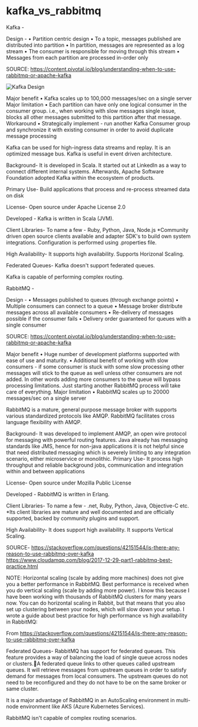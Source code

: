 # kafka_vs_rabbitmq
Kafka -

Design -
	• Partition centric design
	• To a topic, messages published are distributed into partition
	• In partition, messages are represented as a log stream
	• The consumer is responsible for moving through this stream
	• Messages from each partition are processed in-order only

SOURCE: https://content.pivotal.io/blog/understanding-when-to-use-rabbitmq-or-apache-kafka

![Kafka Design](https://content.cdntwrk.com/files/aHViPTYzOTc1JmNtZD1pdGVtZWRpdG9yaW1hZ2UmZmlsZW5hbWU9aXRlbWVkaXRvcmltYWdlXzVkMGMxMTc4ODNkYjgucG5nJnZlcnNpb249MDAwMCZzaWc9YTU1OGJlMWY4YzQwNGI4Zjg0MWJjOGM4Y2M3ZDRjODE%253D)

Major benefit
	• Kafka scales up to 100,000 messages/sec on a single server
Major limitation
	• Each partition can have only one logical consumer in the consumer group. i.e., when working with slow messages single issue, blocks all other messages submitted to this partition after that message.
Workaround 
	• Strategically implement - run another Kafka Consumer group and synchronize it with existing consumer in order to avoid duplicate message processing

Kafka can be used for high-ingress data streams and replay. It is an optimized message bus.
Kafka is useful in event driven architecture.

Background-
It is developed in Scala. It started out at LinkedIn as a way to connect different internal systems. Afterwards, Apache Software Foundation adopted Kafka within the ecosystem of products.



Primary Use-
Build applications that process and re-process streamed data on disk


License- Open source under Apache License 2.0

Developed -
Kafka is written in Scala (JVM).

Client Libraries-
To name a few - Ruby, Python, Java, Node.js
*Community driven open source clients available and adapter SDK's to build own system integrations. Configuration is performed using .properties file.

High Availability-
It supports high availability. Supports Horizonal Scaling.

Federated Queues-
Kafka doesn't support federated queues.

Kafka is capable of performing complex routing.

RabbitMQ -

Design -
	• Messages published to queues (through exchange points)
	• Multiple consumers can connect to a queue
	• Message broker distribute messages across all available consumers
	• Re-delivery of messages possible if the consumer fails
	• Delivery order guaranteed for queues with a single consumer


SOURCE: https://content.pivotal.io/blog/understanding-when-to-use-rabbitmq-or-apache-kafka



Major benefit
	• Huge number of development platforms supported with ease of use and maturity.
	• Additional benefit of working with slow consumers - if some consumer is stuck with some  slow processing other messages will stick to the queue as well unless other consumers are not added. In other words adding more consumers to the queue will bypass processing limitations. Just starting another RabbitMQ process will take care of everything.
Major limitation
	• RabbitMQ scales up to 20000 messages/sec on a single server
	
RabbitMQ is a mature, general purpose message broker with supports various standardized protocols like AMQP.
RabbitMQ facilitates cross language flexibility with AMQP.

Background-
It was developed to implement AMQP, an open wire protocol for messaging with powerful routing features. Java already has messaging standards like JMS, hence for non-java applications it is not helpful since that need distributed messaging which is severely limiting to any integration scenario, either microservice or monolithic.
Primary Use-
It process high throughput and reliable background jobs, communication and integration within and between applications

License- Open source under Mozilla Public License

Developed -
RabbitMQ is written in Erlang.

Client Libraries-
To name a few - .net, Ruby, Python, Java, Objective-C etc.
*Its client libraries are mature and well documented and are officially supported, backed by community plugins and support.

High Availability-
It does support high availability. It supports Vertical Scaling.

SOURCE-
https://stackoverflow.com/questions/42151544/is-there-any-reason-to-use-rabbitmq-over-kafka
https://www.cloudamqp.com/blog/2017-12-29-part1-rabbitmq-best-practice.html

NOTE: 
Horizontal scaling (scale by adding more machines) does not give you a better performance in RabbitMQ. Best performance is received when you do vertical scaling (scale by adding more power). I know this because I have been working with thousands of RabbitMQ clusters for many years now. You can do horizontal scaling in Rabbit, but that means that you also set up clustering between your nodes, which will slow down your setup. I wrote a guide about best practice for high performance vs high availability in RabbitMQ:

From <https://stackoverflow.com/questions/42151544/is-there-any-reason-to-use-rabbitmq-over-kafka> 


Federated Queues-
RabbitMQ has support for federated queues. This feature provides a way of balancing the load of single queue across nodes or clusters.A federated queue links to other queues called upstream queues. It will retrieve messages from upstream queues in order to satisfy demand for messages from local consumers. The upstream queues do not need to be reconfigured and they do not have to be on the same broker or same cluster.

It is a major advantage of RabbitMQ in an AutoScaling environment in multi-node environment like AKS (Azure Kubernetes Services). 


RabbitMQ isn't capable of complex routing scenarios.

